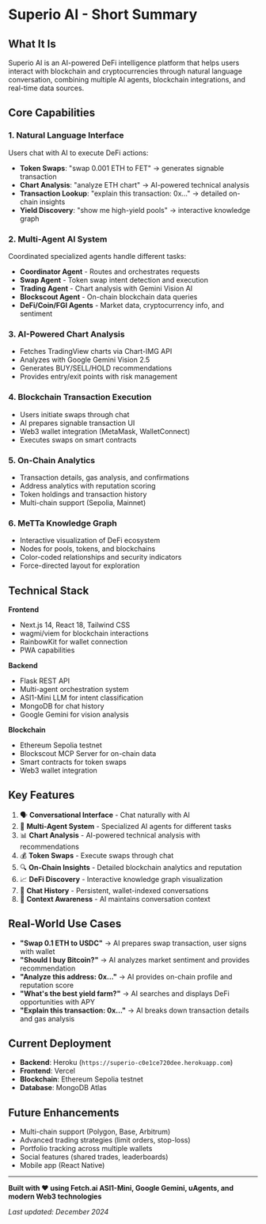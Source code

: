 # Superio AI - Short Summary

## What It Is
Superio AI is an AI-powered DeFi intelligence platform that helps users interact with blockchain and cryptocurrencies through natural language conversation, combining multiple AI agents, blockchain integrations, and real-time data sources.

## Core Capabilities

### 1. Natural Language Interface
Users chat with AI to execute DeFi actions:
- **Token Swaps**: "swap 0.001 ETH to FET" → generates signable transaction
- **Chart Analysis**: "analyze ETH chart" → AI-powered technical analysis
- **Transaction Lookup**: "explain this transaction: 0x..." → detailed on-chain insights
- **Yield Discovery**: "show me high-yield pools" → interactive knowledge graph

### 2. Multi-Agent AI System
Coordinated specialized agents handle different tasks:
- **Coordinator Agent** - Routes and orchestrates requests
- **Swap Agent** - Token swap intent detection and execution
- **Trading Agent** - Chart analysis with Gemini Vision AI
- **Blockscout Agent** - On-chain blockchain data queries
- **DeFi/Coin/FGI Agents** - Market data, cryptocurrency info, and sentiment

### 3. AI-Powered Chart Analysis
- Fetches TradingView charts via Chart-IMG API
- Analyzes with Google Gemini Vision 2.5
- Generates BUY/SELL/HOLD recommendations
- Provides entry/exit points with risk management

### 4. Blockchain Transaction Execution
- Users initiate swaps through chat
- AI prepares signable transaction UI
- Web3 wallet integration (MetaMask, WalletConnect)
- Executes swaps on smart contracts

### 5. On-Chain Analytics
- Transaction details, gas analysis, and confirmations
- Address analytics with reputation scoring
- Token holdings and transaction history
- Multi-chain support (Sepolia, Mainnet)

### 6. MeTTa Knowledge Graph
- Interactive visualization of DeFi ecosystem
- Nodes for pools, tokens, and blockchains
- Color-coded relationships and security indicators
- Force-directed layout for exploration

## Technical Stack

**Frontend**
- Next.js 14, React 18, Tailwind CSS
- wagmi/viem for blockchain interactions
- RainbowKit for wallet connection
- PWA capabilities

**Backend**
- Flask REST API
- Multi-agent orchestration system
- ASI1-Mini LLM for intent classification
- MongoDB for chat history
- Google Gemini for vision analysis

**Blockchain**
- Ethereum Sepolia testnet
- Blockscout MCP Server for on-chain data
- Smart contracts for token swaps
- Web3 wallet integration

## Key Features

1. 🗣️ **Conversational Interface** - Chat naturally with AI
2. 🤖 **Multi-Agent System** - Specialized AI agents for different tasks
3. 📊 **Chart Analysis** - AI-powered technical analysis with recommendations
4. 💰 **Token Swaps** - Execute swaps through chat
5. 🔍 **On-Chain Insights** - Detailed blockchain analytics and reputation
6. 📈 **DeFi Discovery** - Interactive knowledge graph visualization
7. 💾 **Chat History** - Persistent, wallet-indexed conversations
8. 🎯 **Context Awareness** - AI maintains conversation context

## Real-World Use Cases

- **"Swap 0.1 ETH to USDC"** → AI prepares swap transaction, user signs with wallet
- **"Should I buy Bitcoin?"** → AI analyzes market sentiment and provides recommendation
- **"Analyze this address: 0x..."** → AI provides on-chain profile and reputation score
- **"What's the best yield farm?"** → AI searches and displays DeFi opportunities with APY
- **"Explain this transaction: 0x..."** → AI breaks down transaction details and gas analysis

## Current Deployment
- **Backend**: Heroku (`https://superio-c0e1ce720dee.herokuapp.com`)
- **Frontend**: Vercel
- **Blockchain**: Ethereum Sepolia testnet
- **Database**: MongoDB Atlas

## Future Enhancements
- Multi-chain support (Polygon, Base, Arbitrum)
- Advanced trading strategies (limit orders, stop-loss)
- Portfolio tracking across multiple wallets
- Social features (shared trades, leaderboards)
- Mobile app (React Native)

---

**Built with ❤️ using Fetch.ai ASI1-Mini, Google Gemini, uAgents, and modern Web3 technologies**

*Last updated: December 2024*
